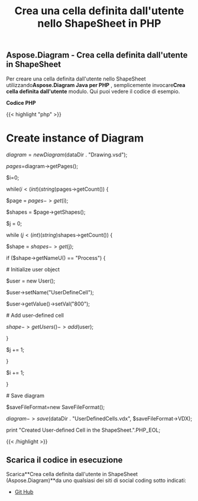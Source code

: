 ﻿---
title: Crea una cella definita dall'utente nello ShapeSheet in PHP
type: docs
weight: 10
url: /it/java/create-user-defined-cell-in-the-shapesheet-in-php/
---
## **Aspose.Diagram - Crea cella definita dall'utente in ShapeSheet**
 Per creare una cella definita dall'utente nello ShapeSheet utilizzando**Aspose.Diagram Java per PHP** , semplicemente invocare**Crea cella definita dall'utente** modulo. Qui puoi vedere il codice di esempio.

**Codice PHP**

{{< highlight "php" >}}

 # Create instance of Diagram

$diagram=new Diagram($dataDir . "Drawing.vsd");

$pages=$diagram->getPages();

$i=0;

while($i<(int)(string)$pages->getCount()) {

$page = $pages->get($i);

$shapes = $page->getShapes();

$j = 0;

while ($j<(int)(string)$shapes->getCount()) {

$shape = $shapes->get($j);

if ($shape->getNameU() == "Process") {

\# Initialize user object

$user = new User();

$user->setName("UserDefineCell");

$user->getValue()->setVal("800");

\# Add user-defined cell

$shape->getUsers()->add($user);

}

$j += 1;

}

$i += 1;

}

\# Save diagram

$saveFileFormat=new SaveFileFormat();

$diagram->save($dataDir . "UserDefinedCells.vdx", $saveFileFormat->VDX);

print "Created User-defined Cell in the ShapeSheet.".PHP_EOL;

{{< /highlight >}}
## **Scarica il codice in esecuzione**
 Scarica**Crea cella definita dall'utente in ShapeSheet (Aspose.Diagram)**da uno qualsiasi dei siti di social coding sotto indicati:

- [Git Hub](https://github.com/asposediagram/Aspose.Diagram-for-Java/blob/master/Plugins/Aspose_Diagram_Java_for_PHP/src/aspose/diagram/WorkingwithUserdefinedCells/CreateUserDefinedCell.php)
